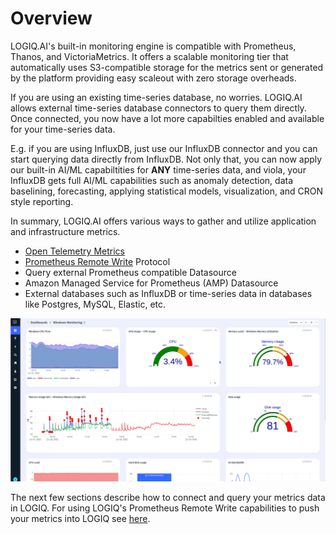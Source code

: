 # Overview

LOGIQ.AI's built-in monitoring engine is compatible with Prometheus, Thanos, and VictoriaMetrics. It offers a scalable monitoring tier that automatically uses S3-compatible storage for the metrics sent or generated by the platform providing easy scaleout with zero storage overheads.&#x20;

If you are using an existing time-series database, no worries. LOGIQ.AI allows external time-series database connectors to query them directly. Once connected, you now have a lot more capabilties enabled and available for your time-series data.&#x20;

E.g. if you are using InfluxDB, just use our InfluxDB connector and you can start querying data directly from InfluxDB. Not only that, you can now apply our built-in AI/ML capabiltities for **ANY** time-series data, and viola, your InfluxDB gets full AI/ML capabilities such as anomaly detection, data baselining, forecasting, applying statistical models, visualization, and CRON style reporting.

In summary, LOGIQ.AI offers various ways to gather and utilize application and infrastructure metrics.

* [Open Telemetry Metrics](../../integrations/opentelemetry.md)
* [Prometheus Remote Write](../prometheus-remote-write.md) Protocol
* Query external Prometheus compatible Datasource
* Amazon Managed Service for Prometheus (AMP) Datasource
* External databases such as InfluxDB or time-series data in databases like Postgres, MySQL, Elastic, etc.

![A sample Prometheus dashboard with anomaly detection](<../../.gitbook/assets/image (31).png>)

The next few sections describe how to connect and query your metrics data in LOGIQ. For using LOGIQ's Prometheus Remote Write capabilities to push your metrics into LOGIQ see [here](../prometheus-remote-write.md).
